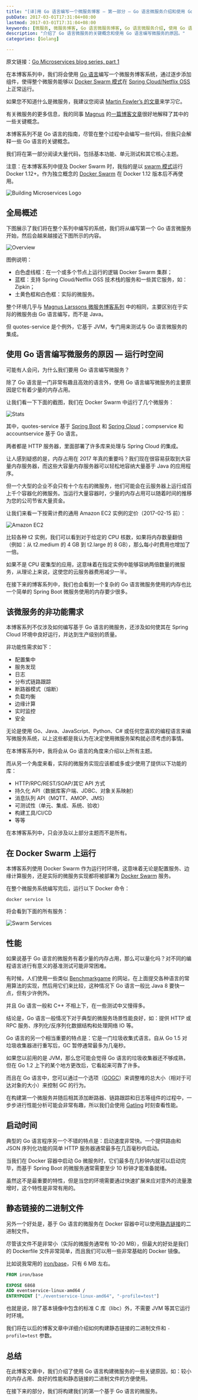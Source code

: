 ```yaml
---
title: "[译]用 Go 语言编写一个微服务博客 — 第一部分 — Go 语言微服务介绍和使用 Go 语言编写微服务的原因"
pubDate: 2017-03-01T17:31:04+08:00
lastmod: 2017-03-01T17:31:04+08:00
keywords: [微服务, 微服务博客, Go 语言微服务博客, Go 语言微服务介绍, 使用 Go 语言编写微服务的原因]
description: "介绍了 Go 语言微服务的关键概念和使用 Go 语言编写微服务的原因。"
categories: [Golang]

---
```


原文链接：[Go Microservices blog series, part 1](https://callistaenterprise.se/blogg/teknik/2017/02/17/go-blog-series-part1/ "Go Microservices blog series, part 1")

在本博客系列中，我们将会使用 [Go 语言](https://golang.org/ "Go 语言")编写一个微服务博客系统，通过逐步添加组件，使得整个微服务能够以 [Docker Swarm 模式](https://www.docker.com/products/docker-swarm "Docker Swarm 模式")在 [Spring Cloud/Netflix OSS](https://cloud.spring.io/spring-cloud-netflix/ "Spring Cloud/Netflix OSS") 上正常运行。

如果您不知道什么是微服务，我建议您阅读 [Martin Fowler’s 的文章](https://martinfowler.com/articles/microservices.html "Martin Fowler’s 的文章")来学习它。

有关微服务的更多信息，我的同事 [Magnus](https://callistaenterprise.se/om/medarbetare/magnuslarsson/ "Magnus") 的[一篇博客文章](https://callistaenterprise.se/blogg/teknik/2015/03/25/an-operations-model-for-microservices/ "一篇博客文章")很好地解释了其中的一些关键概念。

本博客系列不是 Go 语言的指南，尽管在整个过程中会编写一些代码，但我只会解释一些 Go 语言的关键概念。

我们将在第一部分阅读大量代码，包括基本功能、单元测试和其它核心主题。

注意：在本博客系列中提及 Docker Swarm 时，我指的是以 [swarm 模式](https://docs.docker.com/engine/swarm/ "swarm 模式")运行 Docker 1.12+。作为独立概念的 [Docker Swarm](https://docs.docker.com/swarm/ "Docker Swarm") 在 Docker 1.12 版本后不再使用。

![Building Microservices Logo](/images/write-a-microservice-blog-in-golang-part1/building-microservices-logo.webp "Building Microservices Logo")

## 全局概述

下图展示了我们将在整个系列中编写的系统，我们将从编写第一个 Go 语言微服务开始，然后会越来越接近下图所示的内容。

![Overview](/images/write-a-microservice-blog-in-golang-part1/overview.webp "Overview")

图例说明：

* 白色虚线框：在一个或多个节点上运行的逻辑 Docker Swarm 集群；
* 蓝框：支持 Spring Cloud/Netflix OSS 技术栈的服务和一些其它服务，如：Zipkin；
* 土黄色框和白色框：实际的微服务。

整个环境几乎与 [Magnus Larssons 微服务博客系列](https://callistaenterprise.se/blogg/teknik/2015/05/20/blog-series-building-microservices/ "Magnus Larssons 微服务博客系列") 中的相同，主要区别在于实际的微服务由 Go 语言编写，而不是 Java。

但 quotes-service 是个例外，它基于 JVM，专门用来测试与 Go 语言微服务的集成。

## 使用 Go 语言编写微服务的原因 — 运行时空间

可能有人会问，为什么我们要用 Go 语言编写微服务？

除了 Go 语言是一门非常有趣且高效的语言外，使用 Go 语言编写微服务的主要原因是它有着少量的内存占用。

让我们看一下下面的截图，我们在 Docker Swarm 中运行了几个微服务：

![Stats](/images/write-a-microservice-blog-in-golang-part1/stats.webp "Stats")

其中，quotes-service 基于 [Spring Boot](https://projects.spring.io/spring-boot/ "Spring Boot") 和 [Spring Cloud](https://spring.io/projects/spring-cloud "Spring Cloud")；compservice 和 accountservice 基于 Go 语言。

两者都是 HTTP 服务器，里面部署了许多库来处理与 Spring Cloud 的集成。

让人感到疑惑的是，内存占用在 2017 年真的重要吗？我们现在很容易获取到大容量内存服务器，而这些大容量内存服务器可以轻松地容纳大量基于 Java 的应用程序。

但一个大型的企业不会只有十个左右的微服务，他们可能会在云服务器上运行成百上千个容器化的微服务。当运行大量容器时，少量的内存占用可以随着时间的推移为您的公司节省大量资金。

让我们来看一下按需计费的通用 Amazon EC2 实例的定价（2017-02-15 前）：

![Amazon EC2](/images/write-a-microservice-blog-in-golang-part1/amazon-ec2.webp "Amazon EC2")

比较各种 t2 实例，我们可以看到对于给定的 CPU 核数，如果将内存数量翻倍（例如：从 t2.medium 的 4 GB 到 t2.large 的 8 GB），那么每小时费用也增加了一倍。

如果不是 CPU 密集型的应用，这意味着在指定实例中能够容纳两倍数量的微服务，从理论上来说，这使您的云服务器费用减少一半。

在接下来的博客系列中，我们也会看到一个复杂的 Go 语言微服务使用的内存也比一个简单的 Spring Boot 微服务使用的内存要少很多。

## 该微服务的非功能需求

本博客系列不仅涉及如何编写基于 Go 语言的微服务，还涉及如何使其在 Spring Cloud 环境中良好运行，并达到生产级别的质量。

非功能性需求如下：

* 配置集中
* 服务发现
* 日志
* 分布式链路跟踪
* 断路器模式（熔断）
* 负载均衡
* 边缘计算
* 实时监控
* 安全

无论是使用 Go、Java、JavaScript、Python、C# 或任何您喜欢的编程语言来编写微服务系统，以上这些都是我认为在决定使用微服务架构就必须考虑的事情。

在本博客系列中，我将会从 Go 语言的角度来介绍以上所有主题。

而从另一个角度来看，实际的微服务实现应该都或多或少使用了提供以下功能的库：

* HTTP/RPC/REST/SOAP/其它 API 方式
* 持久化 API（数据库客户端、JDBC、对象关系映射）
* 消息队列 API（MQTT、AMOP、JMS）
* 可测试性（单元、集成、系统、验收）
* 构建工具/CI/CD
* 等等

在本博客系列中，只会涉及以上部分主题而不是所有。

## 在 Docker Swarm 上运行

本博客系列使用 Docker Swarm 作为运行时环境，这意味着无论是配置服务、边缘计算服务，还是实际的微服务实现都将被部署为 [Docker Swarm](https://docs.docker.com/engine/swarm/how-swarm-mode-works/services/ "Docker Swarm") 服务。

在整个微服务系统编写完后，运行以下 Docker 命令：

```shell
docker service ls
```

将会看到下面的所有服务：

![Swarm Services](/images/write-a-microservice-blog-in-golang-part1/swarm-services.webp "Swarm Services")

## 性能

如果说基于 Go 语言的微服务有着少量的内存占用，那么可以量化吗？对不同的编程语言进行有意义的基准测试可能非常困难。

有时候，人们使用一些类似 [Benchmarkgame](https://benchmarksgame.alioth.debian.org/u64q/go.html "Benchmarkgame") 的网站，在上面提交各种语言的常用算法的实现，然后用它们来比较，这种情况下 Go 语言一般比 Java 8 要快一点，但有少许例外。

并且 Go 语言一般和 C++ 不相上下，在一些测试中又慢得多。

结论是，Go 语言一般情况下对于典型的微服务场景性能良好，如：提供 HTTP 或 RPC 服务、序列化/反序列化数据结构和处理网络 IO 等。

Go 语言的另一个相当重要的特点是：它是一门垃圾收集式语言。自从 Go 1.5 对垃圾收集器进行重写后，GC 暂停通常最多为几毫秒。

如果您以前用的是 JVM，那么您可能会觉得 Go 语言的垃圾收集器还不够成熟，但在 Go 1.2 上下的某个地方更改后，它看起来可靠了许多。

而且在 Go 语言中，您可以通过一个选项（[GOGC](https://dave.cheney.net/2015/11/29/a-whirlwind-tour-of-gos-runtime-environment-variables "GOGC")）来调整堆的总大小（相对于可达对象的大小）来控制 GC 的行为。

在构建第一个微服务并随后相其添加断路器、链路跟踪和日志等组件的过程中，一步步进行性能分析可能会非常有趣，所以我们会使用 [Gatling](http://gatling.io/ "Gatling") 时刻查看性能。

## 启动时间

典型的 Go 语言程序另一个不错的特点是：启动速度非常快。一个提供路由和 JSON 序列化功能的简单 HTTP 服务器通常最多在几百毫秒内启动。

当我们在 Docker 容器中启动 Go 微服务时，它们最多在几秒钟内就可以启动完毕，而基于 Spring Boot 的微服务通常需要至少 10 秒钟才能准备就绪。

虽然这不是最重要的特性，但是当您的环境需要通过快速扩展来应对意外的流量激增时，这个特性是非常有用的。

## 静态链接的二进制文件

另外一个好处是，基于 Go 语言的微服务在 Docker 容器中可以使用[静态链接](https://en.wikipedia.org/wiki/Static_library "静态链接")的二进制文件。

尽管该文件不是非常小（实际的微服务通常有 10-20 MB），但最大的好处是我们的 Dockerfile 文件非常简单，而且我们可以用一些非常基础的 Docker 镜像。

比如说我常用的 [iron/base](https://hub.docker.com/r/iron/base/ "iron/base")，只有 6 MB 左右。

```dockerfile
FROM iron/base

EXPOSE 6868
ADD eventservice-linux-amd64 /
ENTRYPOINT ["./eventservice-linux-amd64", "-profile=test"]
```

也就是说，除了基本镜像中包含的标准 C 库（libc）外，不需要 JVM 等其它运行时环境。

我们将在以后的博客文章中详细介绍如何构建静态链接的二进制文件和 `-profile=test` 参数。

## 总结

在此博客文章中，我们介绍了使用 Go 语言构建微服务的一些关键原因，如：较小的内存占用、良好的性能和静态链接的二进制文件的方便使用。

在接下来的部分，我们将构建我们的第一个基于 Go 语言的微服务。

